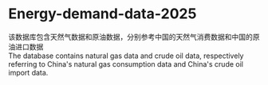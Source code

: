 # Energy-demand-data-2025
该数据库包含天然气数据和原油数据，分别参考中国的天然气消费数据和中国的原油进口数据  
The database contains natural gas data and crude oil data, respectively referring to China's natural gas consumption data and China's crude oil import data.
